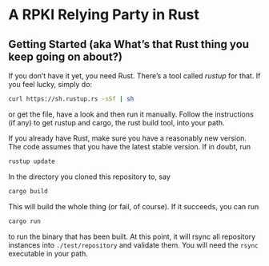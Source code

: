 # A RPKI Relying Party in Rust

## Getting Started (aka What’s that Rust thing you keep going on about?)

If you don’t have it yet, you need Rust. There’s a tool called *rustup*
for that. If you feel lucky, simply do:

```bash
curl https://sh.rustup.rs -sSf | sh
```

or get the file, have a look and then run it manually. Follow the
instructions (if any) to get rustup and cargo, the rust build tool, into
your path.

If you already have Rust, make sure you have a reasonably new version. The
code assumes that you have the latest stable version. If in doubt, run

```bash
rustup update
```

In the directory you cloned this repository to, say

```bash
cargo build
```

This will build the whole thing (or fail, of course). If it succeeds, you
can run

```bash
cargo run
```

to run the binary that has been built. At this point, it will rsync all
repository instances into `./test/repository` and validate them. You will
need the `rsync` executable in your path.

